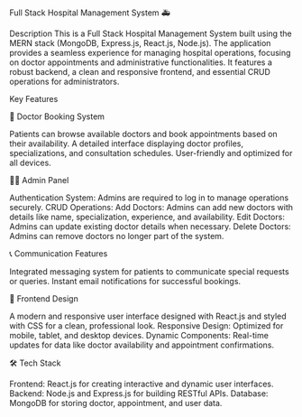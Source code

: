 Full Stack Hospital Management System 🚑


Description
This is a Full Stack Hospital Management System built using the MERN stack (MongoDB, Express.js, React.js, Node.js). The application provides a seamless experience for managing hospital operations, focusing on doctor appointments and administrative functionalities. It features a robust backend, a clean and responsive frontend, and essential CRUD operations for administrators.


Key Features

🏥 Doctor Booking System

Patients can browse available doctors and book appointments based on their availability.
A detailed interface displaying doctor profiles, specializations, and consultation schedules.
User-friendly and optimized for all devices.


👨‍💼 Admin Panel

Authentication System: Admins are required to log in to manage operations securely.
CRUD Operations:
Add Doctors: Admins can add new doctors with details like name, specialization, experience, and availability.
Edit Doctors: Admins can update existing doctor details when necessary.
Delete Doctors: Admins can remove doctors no longer part of the system.


📞 Communication Features

Integrated messaging system for patients to communicate special requests or queries.
Instant email notifications for successful bookings.


🌟 Frontend Design

A modern and responsive user interface designed with React.js and styled with CSS for a clean, professional look.
Responsive Design: Optimized for mobile, tablet, and desktop devices.
Dynamic Components: Real-time updates for data like doctor availability and appointment confirmations.


🛠️ Tech Stack

Frontend: React.js for creating interactive and dynamic user interfaces.
Backend: Node.js and Express.js for building RESTful APIs.
Database: MongoDB for storing doctor, appointment, and user data.
